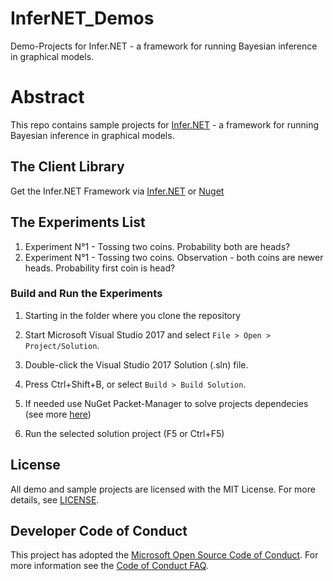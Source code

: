 # InferNET_Demos
Demo-Projects for Infer.NET - a framework for running Bayesian inference in graphical models.

# Abstract
This repo contains sample projects for [Infer.NET](https://dotnet.github.io/infer/) - a framework for running Bayesian inference in graphical models.  

## The Client Library
Get the Infer.NET Framework via [Infer.NET](https://dotnet.github.io/infer/) or [Nuget](https://www.nuget.org/packages?q=Tags%3A%22Infer.NET%22)

## The Experiments List

1. Experiment N°1 - Tossing two coins. Probability both are heads?
2. Experiment N°1 - Tossing two coins. Observation - both coins are newer heads. Probability first coin is head?

### Build and Run the Experiments
 1. Starting in the folder where you clone the repository
 
 2. Start Microsoft Visual Studio 2017 and select `File > Open > Project/Solution`.
 
 3. Double-click the Visual Studio 2017 Solution (.sln) file.

 4. Press Ctrl+Shift+B, or select `Build > Build Solution`.
 
 5. If needed use NuGet Packet-Manager to solve projects dependecies (see more [here](https://github.com/dotnet/infer#installing-pre-built-binaries))
 
 6. Run the selected solution project (F5 or Ctrl+F5)

## License
All demo and sample projects are licensed with the MIT License. For more details, see
[LICENSE](<https://github.com/mdobro1/InferNET_Demos/blob/master/LICENSE>).

## Developer Code of Conduct
This project has adopted the [Microsoft Open Source Code of Conduct](https://opensource.microsoft.com/codeofconduct/). For more information see the [Code of Conduct FAQ](https://opensource.microsoft.com/codeofconduct/faq/).
